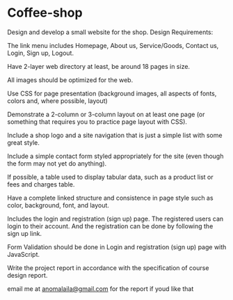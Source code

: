 # Coffee-shop
Design and develop a small website for the shop. 
Design Requirements:

The link menu includes Homepage, About us, Service/Goods, Contact us, Login, Sign up, Logout.

Have 2-layer web directory at least, be around 18 pages in size.

All images should be optimized for the web.

Use CSS for page presentation (background images, all aspects of fonts, colors and, where possible, layout)

Demonstrate a 2-column or 3-column layout on at least one page (or something that requires you to practice page layout with CSS).

Include a shop logo and a site navigation that is just a simple list with some great style.

Include a simple contact form styled appropriately for the site (even though the form may not yet do anything).

If possible, a table used to display tabular data, such as a product list or fees and charges table.

Have a complete linked structure and consistence in page style such as color, background, font, and layout.

Includes the login and registration (sign up) page. The registered users can login to their account. And the registration can be done by following the sign up link. 

Form Validation should be done in Login and registration (sign up) page with JavaScript.  

Write the project report in accordance with the specification of course design report.

email me at anomalaila@gmail.com for the report if youd like that
